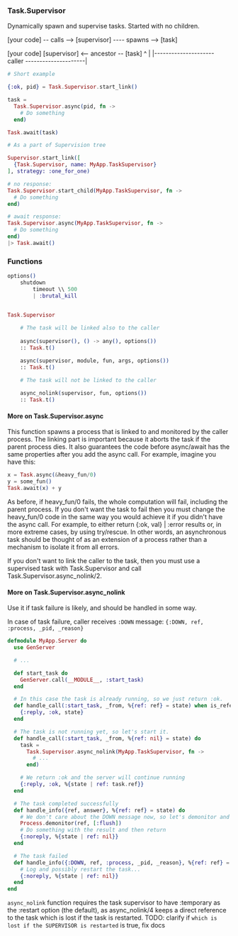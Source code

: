 ### Task.Supervisor

Dynamically spawn and supervise tasks.
Started with no children.

[your code] -- calls --> [supervisor] ---- spawns --> [task]

[your code]              [supervisor] <-- ancestor -- [task]
    ^                                                  |
    |--------------------- caller ---------------------|

```elixir
# Short example

{:ok, pid} = Task.Supervisor.start_link()

task =
  Task.Supervisor.async(pid, fn ->
    # Do something
  end)

Task.await(task)
```

```elixir
# As a part of Supervision tree

Supervisor.start_link([
  {Task.Supervisor, name: MyApp.TaskSupervisor}
], strategy: :one_for_one)

# no response:
Task.Supervisor.start_child(MyApp.TaskSupervisor, fn ->
  # Do something
end)

# await response:
Task.Supervisor.async(MyApp.TaskSupervisor, fn ->
  # Do something
end)
|> Task.await()
```

### Functions
```elixir
options()
    shutdown
        timeout \\ 500
        | :brutal_kill


Task.Supervisor
    
    # The task will be linked also to the caller
    
    async(supervisor(), () -> any(), options()) 
    :: Task.t()

    async(supervisor, module, fun, args, options())
    :: Task.t()

    # The task will not be linked to the caller
    
    async_nolink(supervisor, fun, options())
    :: Task.t()
```

#### More on Task.Supervisor.async
This function spawns a process that is linked to and monitored by the caller process. The linking part is important because it aborts the task if the parent process dies. It also guarantees the code before async/await has the same properties after you add the async call. For example, imagine you have this:
```elixir
x = Task.async(&heavy_fun/0)
y = some_fun()
Task.await(x) + y
```
As before, if heavy_fun/0 fails, the whole computation will fail, including the parent process. If you don't want the task to fail then you must change the heavy_fun/0 code in the same way you would achieve it if you didn't have the async call. For example, to either return {:ok, val} | :error results or, in more extreme cases, by using try/rescue. In other words, an asynchronous task should be thought of as an extension of a process rather than a mechanism to isolate it from all errors.

If you don't want to link the caller to the task, then you must use a supervised task with Task.Supervisor and call Task.Supervisor.async_nolink/2.

#### More on Task.Supervisor.async_nolink

Use it if task failure is likely, and should be handled in some way.
    
In case of task failure, caller receives `:DOWN` message:
`{:DOWN, ref, :process, _pid, _reason}`

```elixir
defmodule MyApp.Server do
  use GenServer

  # ...

  def start_task do
    GenServer.call(__MODULE__, :start_task)
  end

  # In this case the task is already running, so we just return :ok.
  def handle_call(:start_task, _from, %{ref: ref} = state) when is_reference(ref) do
    {:reply, :ok, state}
  end

  # The task is not running yet, so let's start it.
  def handle_call(:start_task, _from, %{ref: nil} = state) do
    task =
      Task.Supervisor.async_nolink(MyApp.TaskSupervisor, fn ->
        # ...
      end)

    # We return :ok and the server will continue running
    {:reply, :ok, %{state | ref: task.ref}}
  end

  # The task completed successfully
  def handle_info({ref, answer}, %{ref: ref} = state) do
    # We don't care about the DOWN message now, so let's demonitor and flush it
    Process.demonitor(ref, [:flush])
    # Do something with the result and then return
    {:noreply, %{state | ref: nil}}
  end

  # The task failed
  def handle_info({:DOWN, ref, :process, _pid, _reason}, %{ref: ref} = state) do
    # Log and possibly restart the task...
    {:noreply, %{state | ref: nil}}
  end
end
```

`async_nolink` function requires the task supervisor to have :temporary as the :restart option (the default), as async_nolink/4 keeps a direct reference to the task which is lost if the task is restarted.
TODO: clarify if `which is lost if the SUPERVISOR is restarted` is true, fix docs